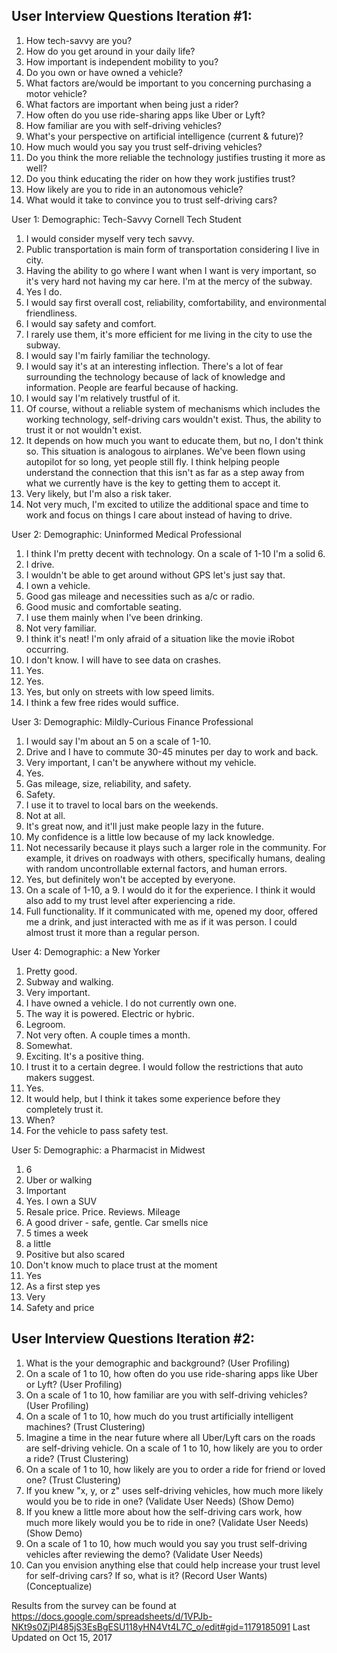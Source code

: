 ## User Interview Questions Iteration #1:
1.  How tech-savvy are you?
2.  How do you get around in your daily life?
3.  How important is independent mobility to you?
4.  Do you own or have owned a vehicle?
5.  What factors are/would be important to you concerning purchasing a motor vehicle?
6.  What factors are important when being just a rider?
7.  How often do you use ride-sharing apps like Uber or Lyft?
8.  How familiar are you with self-driving vehicles?
9.  What's your perspective on artificial intelligence (current & future)?
10. How much would you say you trust self-driving vehicles?
11. Do you think the more reliable the technology justifies trusting it more as well?
12. Do you think educating the rider on how they work justifies trust?
13. How likely are you to ride in an autonomous vehicle?
14. What would it take to convince you to trust self-driving cars?


User 1: Demographic: Tech-Savvy Cornell Tech Student
1.  I would consider myself very tech savvy.
2.  Public transportation is main form of transportation considering I live in city.
3.  Having the ability to go where I want when I want is very important, so it's very hard not having my car here. I'm at the mercy of the subway.
4.  Yes I do.
5.  I would say first overall cost, reliability, comfortability, and environmental friendliness.
6.  I would say safety and comfort.
7.  I rarely use them, it's more efficient for me living in the city to use the subway.
8.  I would say I'm fairly familiar the technology.
9.  I would say it's at an interesting inflection. There's a lot of fear surrounding the technology because of lack of knowledge and information. People are fearful because of hacking.
10. I would say I'm relatively trustful of it.
11. Of course, without a reliable system of mechanisms which includes the working technology, self-driving cars wouldn't exist. Thus, the ability to trust it or not wouldn't exist.
12. It depends on how much you want to educate them, but no, I don't think so. This situation is analogous to airplanes. We've been flown using autopilot for so long, yet people still fly. I think helping people understand the connection that this isn't as far as a step away from what we currently have is the key to getting them to accept it.
13. Very likely, but I'm also a risk taker.
14. Not very much, I'm excited to utilize the additional space and time to work and focus on things I care about instead of having to drive.


User 2: Demographic: Uninformed Medical Professional
1.  I think I'm pretty decent with technology. On a scale of 1-10 I'm a solid 6.
2.  I drive.
3.  I wouldn't be able to get around without GPS let's just say that.
4.  I own a vehicle.
5.  Good gas mileage and necessities such as a/c or radio.
6.  Good music and comfortable seating.
7.  I use them mainly when I've been drinking.
8.  Not very familiar.
9.  I think it's neat! I'm only afraid of a situation like the movie iRobot occurring.
10. I don't know. I will have to see data on crashes.
11. Yes.
12. Yes.
13. Yes, but only on streets with low speed limits.
14. I think a few free rides would suffice.


User 3: Demographic: Mildly-Curious Finance Professional
1.  I would say I'm about an 5 on a scale of 1-10.
2.  Drive and I have to commute 30-45 minutes per day to work and back.
3.  Very important, I can't be anywhere without my vehicle.
4.  Yes.
5.  Gas mileage, size, reliability, and safety.
6.  Safety.
7.  I use it to travel to local bars on the weekends.
8.  Not at all.
9.  It's great now, and it'll just make people lazy in the future.
10. My confidence is a little low because of my lack knowledge.
11. Not necessarily because it plays such a larger role in the community. For example, it drives on roadways with others, specifically humans, dealing with random uncontrollable external factors, and human errors.
12. Yes, but definitely won't be accepted by everyone.
13. On a scale of 1-10, a 9. I would do it for the experience. I think it would also add to my trust level after experiencing a ride.
14. Full functionality. If it communicated with me, opened my door, offered me a drink, and just interacted with me as if it was person. I could almost trust it more than a regular person.


User 4: Demographic: a New Yorker
1. Pretty good.
2. Subway and walking.
3. Very important.
4. I have owned a vehicle. I do not currently own one.
5. The way it is powered. Electric or hybric.
6. Legroom.
7. Not very often. A couple times a month.
8. Somewhat.
9. Exciting. It's a positive thing.
10. I trust it to a certain degree. I would follow the restrictions that auto makers suggest.
11. Yes.
12. It would help, but I think it takes some experience before they completely trust it.
13. When?
14. For the vehicle to pass safety test.


User 5: Demographic: a Pharmacist in Midwest
1. 6
2. Uber or walking
3. Important
4. Yes. I own a SUV
5. Resale price. Price. Reviews. Mileage
6. A good driver - safe, gentle. Car smells nice
7. 5 times a week
8. a little
9. Positive but also scared
10. Don't know much to place trust at the moment
11. Yes
12. As a first step yes
13. Very
14. Safety and price


## User Interview Questions Iteration #2:
1.  What is the your demographic and background? (User Profiling)
2.  On a scale of 1 to 10, how often do you use ride-sharing apps like Uber or Lyft? (User Profiling)
3.  On a scale of 1 to 10, how familiar are you with self-driving vehicles? (User Profiling)
4.  On a scale of 1 to 10, how much do you trust artificially intelligent machines? (Trust Clustering)
5.  Imagine a time in the near future where all Uber/Lyft cars on the roads are self-driving vehicle. On a scale of 1 to 10, how likely are you to order a ride? (Trust Clustering)
6.  On a scale of 1 to 10, how likely are you to order a ride for friend or loved one? (Trust Clustering)
7.  If you knew "x, y, or z" uses self-driving vehicles, how much more likely would you be to ride in one? (Validate User Needs) (Show Demo)
8.  If you knew a little more about how the self-driving cars work, how much more likely would you be to ride in one? (Validate User Needs) (Show Demo)
9.  On a scale of 1 to 10, how much would you say you trust self-driving vehicles after reviewing the demo? (Validate User Needs)
10. Can you envision anything else that could help increase your trust level for self-driving cars? If so, what is it? (Record User Wants) (Conceptualize)

Results from the survey can be found at 
https://docs.google.com/spreadsheets/d/1VPJb-NKt9s0ZjPl485jS3EsBgESU118yHN4Vt4L7C_o/edit#gid=1179185091
Last Updated on Oct 15, 2017
